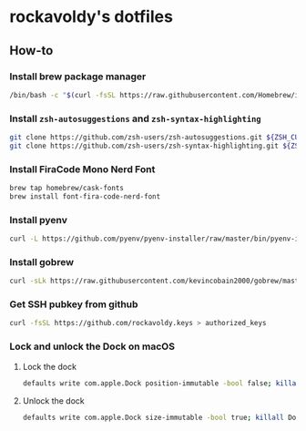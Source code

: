 # rockavoldy's dotfiles

## How-to
### Install brew package manager
```sh
/bin/bash -c "$(curl -fsSL https://raw.githubusercontent.com/Homebrew/install/HEAD/install.sh)"
```

### Install `zsh-autosuggestions` and `zsh-syntax-highlighting`
```sh
git clone https://github.com/zsh-users/zsh-autosuggestions.git ${ZSH_CUSTOM:-~/.oh-my-zsh/custom}/plugins/zsh-autosuggestions
git clone https://github.com/zsh-users/zsh-syntax-highlighting.git ${ZSH_CUSTOM:-~/.oh-my-zsh/custom}/plugins/zsh-syntax-highlighting
```

### Install FiraCode Mono Nerd Font
```sh
brew tap homebrew/cask-fonts
brew install font-fira-code-nerd-font
```

### Install pyenv
```sh
curl -L https://github.com/pyenv/pyenv-installer/raw/master/bin/pyenv-installer | bash
```

### Install gobrew
```sh
curl -sLk https://raw.githubusercontent.com/kevincobain2000/gobrew/master/git.io.sh | sh
```

### Get SSH pubkey from github
```sh
curl -fsSL https://github.com/rockavoldy.keys > authorized_keys
```

### Lock and unlock the Dock on macOS
1. Lock the dock
    ```sh
    defaults write com.apple.Dock position-immutable -bool false; killall Dock
    ```
2. Unlock the dock
    ```sh
    defaults write com.apple.Dock size-immutable -bool true; killall Dock
    ```

